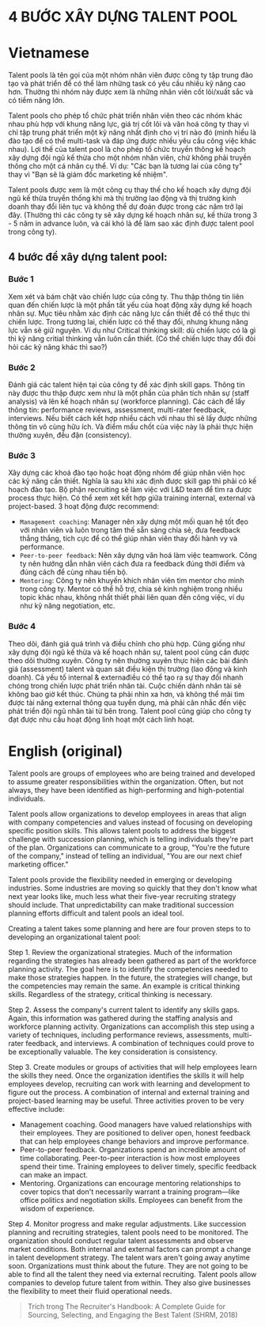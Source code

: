 # 4 BƯỚC XÂY DỰNG TALENT POOL

# Vietnamese 
Talent pools là tên gọi của một nhóm nhân viên được công ty tập trung đào tạo và phát triển để có thể làm những task có yêu cầu nhiều kỹ năng cao hơn. Thường thì nhóm này được xem là những nhân viên cốt lõi/xuất sắc và có tiềm năng lớn.  

Talent pools cho phép tổ chức phát triển nhân viên theo các nhóm khác nhau phù hợp với khung năng lực, giá trị cốt lõi và văn hoá công ty thay vì chỉ tập trung phát triển một kỹ năng nhất định cho vị trí nào đó (mình hiểu là đào tạo để có thể multi-task và đáp ứng được nhiều yêu cầu công việc khác nhau). Lợi thế của talent pool là cho phép tổ chức truyền thông kế hoạch xây dựng đội ngũ kế thừa cho một nhóm nhân viên, chứ không phải truyền thông cho một cá nhân cụ thể. Ví dụ: "Các bạn là tương lai của công ty" thay vì "Bạn sẽ là giám đốc marketing kế nhiệm".  

Talent pools được xem là một công cụ thay thế cho kế hoạch xây dựng đội ngũ kế thừa truyền thống khi mà thị trường lao động và thị trường kinh doanh thay đổi liên tục và không thể dự đoán được trong các năm trở lại đây. (Thường thì các công ty sẽ xây dựng kế hoạch nhân sự, kế thừa trong 3 - 5 năm in advance luôn, và cái khó là để làm sao xác định được talent pool trong công ty).  

## 4 bước để xây dựng talent pool:  
### Bước 1
Xem xét và bám chặt vào chiến lược của công ty. Thu thập thông tin liên quan đến chiến lược là một phần tất yếu của hoạt động xây dựng kế hoạch nhân sự. Mục tiêu nhằm xác định các năng lực cần thiết để có thể thực thi chiến lược. Trong tương lai, chiến lược có thể thay đổi, nhưng khung năng lực vẫn sẽ giữ nguyên. Ví dụ như Critical thinking skill: dù chiến lược có là gì thì kỹ năng critial thinking vẫn luôn cần thiết. (Có thể chiến lược thay đổi đòi hỏi các kỹ năng khác thì sao?)  
### Bước 2
Đánh giá các talent hiện tại của công ty để xác định skill gaps. Thông tin này được thu thập được xem như là một phần của phân tích nhân sự (staff analysis) và lên kế hoạch nhân sự  (workforce planning). Các cách để lấy thông tin: performance reviews, assessment, multi-rater feedback, interviews. Nếu biết cách kết hợp nhiều cách với nhau thì sẽ lấy được những thông tin vô cùng hữu ích. Và điểm mấu chốt của việc này là phải thực hiện thường xuyên, đều đặn (consistency).  
### Bước 3
Xây dựng các khoá đào tạo hoặc hoạt động nhóm để giúp nhân viên học các kỹ năng cần thiết. Nghĩa là sau khi xác định được skill gap thì phải có kế hoạch đào tạo. Bộ phận recruiting sẽ làm việc với L&D team để tìm ra được process thực hiện. Có thể xem xét kết hợp giữa training internal, external và project-based. 3 hoạt động được recommend:  
- `Management coaching`: Manager nên xây dựng một mối quan hệ tốt đẹo với nhân viên và luôn trong tâm thế sẵn sàng chia sẻ, đưa feedback thẳng thắng, tích cực để có thể giúp nhân viên thay đổi hành vy và performance. 
- `Peer-to-peer feedback`: Nên xây dựng văn hoá làm việc teamwork. Công ty nên hướng dẫn nhân viên cách đưa ra feedback đúng thời điểm và đúng cách để cùng nhau tiến bộ. 
- `Mentoring`: Công ty nên khuyến khích nhân viên tìm mentor cho mình trong công ty. Mentor có thể hỗ trợ, chia sẻ kinh nghiệm trong nhiều topic khác nhau, không nhất thiết phải liên quan đến công việc, ví dụ như kỹ năng negotiation, etc. 
### Bước 4
Theo dõi, đánh giá quá trình và điều chỉnh cho phù hợp. Cũng giống như xây dựng đội ngũ kế thừa và kế hoạch nhân sự, talent pool cũng cần được theo dõi thường xuyên. Công ty nên thường xuyên thực hiện các bài đánh giá (assessment) talent và quan sát điều kiện thị trường (lao động và kinh doanh). Cả yếu tố internal & externađiều có thể tạo ra sự thay đổi nhanh chóng trong chiến lược phát triển nhân tài. Cuộc chiến dành nhân tài sẽ không bao giờ kết thúc. Chúng ta phải nhìn xa hơn, và không thể mãi tìm được tài năng external thông qua tuyển dụng, mà phải cân nhắc đến việc phát triển đội ngũ nhân tài từ bên trong. Talent pool cũng giúp cho công ty đạt được nhu cầu hoạt động linh hoạt một cách linh hoạt.   

# English (original)
Talent pools are groups of employees who are being trained and developed to assume greater responsibilities within the organization. Often, but not always, they have been identified as high-performing and high-potential individuals.  

Talent pools allow organizations to develop employees in areas that align with company competencies and values instead of focusing on developing specific position skills. This allows talent pools to address the biggest challenge with succession planning, which is telling individuals they're part of the plan. Organizations can communicate to a group, "You're the future of the company," instead of telling an individual, "You are our next chief marketing officer."  

Talent pools provide the flexibility needed in emerging or developing industries. Some industries are moving so quickly that they don't know what next year looks like, much less what their five-year recruiting strategy should include. That unpredictability can make traditional succession planning efforts difficult and talent pools an ideal tool.  

Creating a talent takes some planning and here are four proven steps to to developing an organizational talent pool:  

Step 1. Review the organizational strategies. Much of the information regarding the strategies has already been gathered as part of the workforce planning activity. The goal here is to identify the competencies needed to make those strategies happen. In the future, the strategies will change, but the competencies may remain the same. An example is critical thinking skills. Regardless of the strategy, critical thinking is necessary.  

Step 2. Assess the company's current talent to identify any skills gaps. Again, this information was gathered during the staffing analysis and workforce planning activity. Organizations can accomplish this step using a variety of techniques, including performance reviews, assessments, multi-rater feedback, and interviews. A combination of techniques could prove to be exceptionally valuable. The key consideration is consistency.  

Step 3. Create modules or groups of activities that will help employees learn the skills they need. Once the organization identifies the skills it will help employees develop, recruiting can work with learning and development to figure out the process. A combination of internal and external training and project-based learning may be useful. Three activities proven to be very effective include:  
- Management coaching. Good managers have valued relationships with their employees. They are positioned to deliver open, honest feedback that can help employees change behaviors and improve performance.  
- Peer-to-peer feedback. Organizations spend an incredible amount of time collaborating. Peer-to-peer interaction is how most employees spend their time. Training employees to deliver timely, specific feedback can make an impact.  
- Mentoring. Organizations can encourage mentoring relationships to cover topics that don't necessarily warrant a training program—like office politics and negotiation skills. Employees can benefit from the wisdom of experience.  

Step 4. Monitor progress and make regular adjustments. Like succession planning and recruiting strategies, talent pools need to be monitored. The organization should conduct regular talent assessments and observe market conditions. Both internal and external factors can prompt a change in talent development strategy. The talent wars aren't going away anytime soon. Organizations must think about the future. They are not going to be able to find all the talent they need via external recruiting. Talent pools allow companies to develop future talent from within. They also give businesses the flexibility to meet their fluid operational needs.  

> Trích trong  The Recruiter's Handbook: A Complete Guide for Sourcing, Selecting, and Engaging the Best Talent (SHRM, 2018)  
